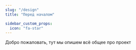 ```yaml
---
slug: "/design"
title: "Перед началом"

sidebar_custom_props:
  icon: "fa-star"
---
```


Добро пожаловать, тут мы опишем всё общее про проект
